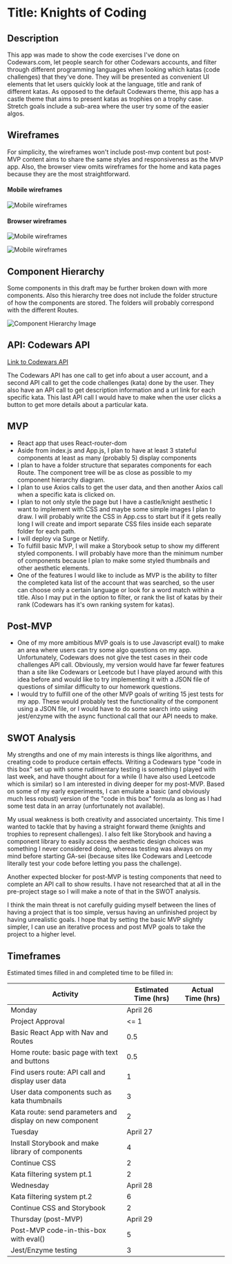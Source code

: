 # Title: Knights of Coding

## Description
This app was made to show the code exercises I've done on Codewars.com, let people search for other Codewars accounts, and filter through different programming languages when looking which katas (code challenges) that they've done. They will be presented as convenient UI elements that let users quickly look at the language, title and rank of different katas. As opposed to the default Codewars theme, this app has a castle theme that aims to present katas as trophies on a trophy case. Stretch goals include a sub-area where the user try some of the easier algos. 

## Wireframes

For simplicity, the wireframes won't include post-mvp content but post-MVP content aims to share the same styles and responsiveness as the MVP app. Also, the browser view omits wireframes for the home and kata pages because they are the most straightforward.

#### Mobile wireframes

![Mobile wireframes](project2_wireframe_mobile.png)

#### Browser wireframes 

![Mobile wireframes](project2_wireframe_browser1.png)

![Mobile wireframes](project2_wireframe_browser2.png)

## Component Hierarchy 

Some components in this draft may be further broken down with more components. Also this hierarchy tree does not include the folder structure of how the components are stored. The folders will probably correspond with the different Routes.

![Component Hierarchy Image](project2_hierarchy.png)

## API: Codewars API

[Link to Codewars API](https://dev.codewars.com/#get-user)

The Codewars API has one call to get info about a user account, and a second API call to get the code challenges (kata) done by the user. They also have an API call to get description information and a url link for each specific kata. This last API call I would have to make when the user clicks a button to get more details about a particular kata.

## MVP 
  * React app that uses React-router-dom
  * Aside from index.js and App.js, I plan to have at least 3 stateful components at least as many (probably 5) display components 
  * I plan to have a folder structure that separates components for each Route. The component tree will be as close as possible to my component hierarchy diagram.
  * I plan to use Axios calls to get the user data, and then another Axios call when a specific kata is clicked on.
  * I plan to not only style the page but I have a castle/knight aesthetic I want to implement with CSS and maybe some simple images I plan to draw. I will probably write the CSS in App.css to start but if it gets really long I will create and import separate CSS files inside each separate folder for each path. 
  * I will deploy via Surge or Netlify.
  * To fulfill basic MVP, I will make a Storybook setup to show my different styled components. I will probably have more than the minimum number of components because I plan to make some styled thumbnails and other aesthetic elements.
  * One of the features I would like to include as MVP is the ability to filter the completed kata list of the account that was searched, so the user can choose only a certain language or look for a word match within a title. Also I may put in the option to filter, or rank the list of katas by their rank (Codewars has it's own ranking system for katas).

## Post-MVP 
  * One of my more ambitious MVP goals is to use Javascript eval() to make an area where users can try some algo questions on my app. Unfortunately, Codewars does not give the test cases in their code challenges API call. Obviously, my version would have far fewer features than a site like Codewars or Leetcode but I have played around with this idea before and would like to try implementing it with a JSON file of questions of similar difficulty to our homework questions.
  * I would try to fulfill one of the other MVP goals of writing 15 jest tests for my app. These would probably test the functionality of the component using a JSON file, or I would have to do some search into using jest/enzyme with the async functional call that our API needs to make.  

## SWOT Analysis 
My strengths and one of my main interests is things like algorithms, and creating code to produce certain effects. Writing a Codewars type "code in this box" set up with some rudimentary testing is something I played with last week, and have thought about for a while (I have also used Leetcode which is similar) so I am interested in diving deeper for my post-MVP. Based on some of my early experiments, I can emulate a basic (and obviously much less robust) version of the "code in this box" formula as long as I had some test data in an array (unfortunately not available).

My usual weakness is both creativity and associated uncertainty. This time I wanted to tackle that by having a straight forward theme (knights and trophies to represent challenges). I also felt like Storybook and having a component library to easily access the aesthetic design choices was something I never considered doing, whereas testing was always on my mind before starting GA-sei (because sites like Codewars and Leetcode literally test your code before letting you pass the challenge). 

Another expected blocker for post-MVP is testing components that need to complete an API call to show results. I have not researched that at all in the pre-project stage so I will make a note of that in the SWOT analysis.

I think the main threat is not carefully guiding myself between the lines of having a project that is too simple, versus having an unfinished project by having unrealistic goals. I hope that by setting the basic MVP slightly simpler, I can use an iterative process and post MVP goals to take the project to a higher level.

## Timeframes 

Estimated times filled in and completed time to be filled in:

| Activity | Estimated Time (hrs) | Actual Time (hrs) |
| -------- | -------------- | ----------- |
| Monday | April 26 | |
| Project Approval | <= 1 | |
| Basic React App with Nav and Routes | 0.5 | |
| Home route: basic page with text and buttons | 0.5 | | 
| Find users route: API call and display user data | 1 | |
| User data components such as kata thumbnails | 3 | |
| Kata route: send parameters and display on new component | 2 | |
| Tuesday | April 27 | |
| Install Storybook and make library of components | 4 | |
| Continue CSS | 2 | |
| Kata filtering system pt.1 | 2 | |
| Wednesday | April 28 | |
| Kata filtering system pt.2 | 6 | |
| Continue CSS and Storybook | 2 | |
| Thursday (post-MVP) | April 29 | |
| Post-MVP code-in-this-box with eval() | 5 | |
| Jest/Enzyme testing | 3 |  |
